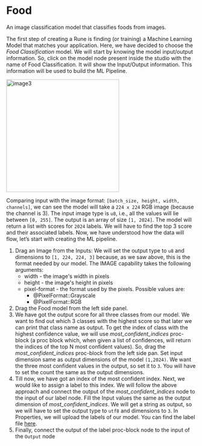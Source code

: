 # Food

An image classification model that classifies foods from images.

The first step of creating a Rune is finding (or training) a Machine Learning Model that matches your application. Here, we have decided to choose the _Food Classification_ model. We will start by knowing the model input/output information. So, click on the model node present inside the studio with the name of Food Classification. It will show the Input/Output information. This information will be used to build the ML Pipeline.

<img width="299" alt="image3" src="https://user-images.githubusercontent.com/50593567/156819651-4399f071-539a-483c-9afb-c5821297b381.png"/>

Comparing input with the image format: `[batch_size, height, width, channels]`, we can see the model will take a `224 x 224` RGB image (because the channel is 3). The input image type is `u8`, i.e., all the values will lie between `[0, 255]`. The output is an array of size `[1, 2024]`. The model will return a list with scores for `2024` labels. We will have to find the top 3 score and their associated labels. Now, we have understood how the data will flow, let’s start with creating the ML pipeline.

1. Drag an Image from the Inputs:
   We will set the output type to `u8` and dimensions to `[1, 224, 224, 3]` because, as we saw above, this is the format needed by our model.
   The IMAGE capability takes the following arguments:
   - width - the image's width in pixels
   - height - the image's height in pixels
   - pixel-format - the format used by the pixels. Possible values are:
     - @PixelFormat::Grayscale
     - @PixelFormat::RGB
2. Drag the Food model from the left side panel.
3. We have got the output score for all three classes from our model. We want to find out which 3 classes with the highest score so that later we can print that class name as output. To get the index of class with the highest confidence value, we will use _most_confident_indices_ proc-block (a proc block which, when given a list of confidences, will return the indices of the top N most confident values). So, drag the _most_confident_indices_ proc-block from the left side pan. Set input dimension same as output dimensions of the model `(1,2024)`. We want the three most confident values in the output, so set it to `3`. You will have to set the count the same as the output dimensions.
4. Till now, we have got an index of the most confident index. Next, we would like to assign a label to this index. We will follow the above approach and connect the output of the _most_confident_indices_ node to the input of our label node. Fill the Input values the same as the output dimension of _most_confident_indices_. We will get a string as output, so we will have to set the output type to `utf8` and dimensions to `3`. In Properties, we will upload the labels of our model. You can find the label file [here](https://drive.google.com/file/d/1DpfObeIjDeZB_lEHSCQptbo70W5tg1WR/view?usp=sharing).
5. Finally, connect the output of the label proc-block node to the input of the `Output` node
